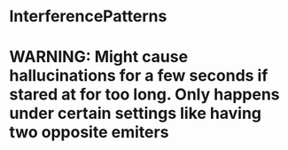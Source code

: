 # InterferencePatterns

# WARNING: Might cause hallucinations for a few seconds if stared at for too long. Only happens under certain settings like having two opposite emiters
